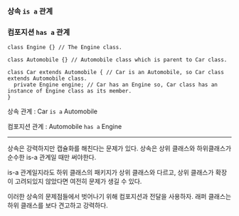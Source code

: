 ### 상속 `is a` 관계

### 컴포지션 `has a` 관계


```
class Engine {} // The Engine class.

class Automobile {} // Automobile class which is parent to Car class.

class Car extends Automobile { // Car is an Automobile, so Car class extends Automobile class.
  private Engine engine; // Car has an Engine so, Car class has an instance of Engine class as its member.
}
```

상속 관계 : Car `is a` Automobile 

컴포지션 관계 : Automobile `has a` Engine

---------

상속은 강력하지만 캡슐화를 해친다는 문제가 있다. 상속은 상위 클래스와 하위클래스가 순수한 is-a 관계일 때만 써야한다.

is-a 관계일지라도 하위 클래스의 패키지가 상위 클래스와 다르고, 상위 클래스가 확장이 고려되있지 않았다면 여전히 문제가 생길 수 있다.

이러한 상속의 문제점들에서 벗어나기 위해 컴포지션과 전달을 사용하자. 래퍼 클래스는 하위 클래스를 보다 견고하고 강력하다.


